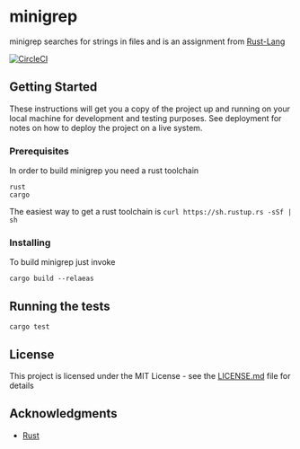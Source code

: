 # minigrep

minigrep searches for strings in files and is an assignment from [Rust-Lang](https://doc.rust-lang.org/book/second-edition/ch12-00-an-io-project.html)


[![CircleCI](https://circleci.com/gh/chrisdoc/minigrep/tree/master.svg?style=svg)](https://circleci.com/gh/chrisdoc/minigrep/tree/master)
## Getting Started

These instructions will get you a copy of the project up and running on your local machine for development and testing purposes. See deployment for notes on how to deploy the project on a live system.

### Prerequisites

In order to build minigrep you need a rust toolchain
```
rust
cargo
```
The easiest way to get a rust toolchain is `curl https://sh.rustup.rs -sSf | sh`


### Installing

To build minigrep just invoke 

```
cargo build --relaeas
```

## Running the tests


```
cargo test
```

## License

This project is licensed under the MIT License - see the [LICENSE.md](LICENSE.md) file for details

## Acknowledgments

* [Rust](www.rust-lang.org)